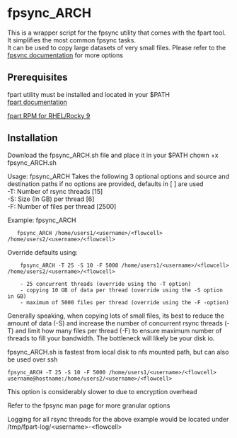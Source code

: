 # fpsync_ARCH

This is a wrapper script for the fpsync utility that comes with the fpart tool. It simplifies the most common fpsync tasks.\
It can be used to copy large datasets of very small files.
Please refer to the [fpsync documentation](https://www.fpart.org/fpsync/) for more options

## Prerequisites
fpart utility must be installed and located in your $PATH\
[fpart documentation](https://www.fpart.org/)

[fpart RPM for RHEL/Rocky 9](https://kojipkgs.fedoraproject.org//packages/fpart/1.5.1/1.el9/x86_64/fpart-1.5.1-1.el9.x86_64.rpm)



## Installation
Download the fpsync_ARCH.sh file and place it in your $PATH
chown +x fpsync_ARCH.sh

Usage:
        fpsync_ARCH Takes the following 3 optional options and source and destination paths
        if no options are provided, defaults in [ ] are used\
        -T: Number of rsync threads     [15]\
        -S: Size (In GB) per thread     [6]\
        -F: Number of files per thread  [2500]

Example:
        fpsync_ARCH <src directory> <destination directory>

       fpsync_ARCH /home/users1/<username>/<flowcell> /home/users2/<username>/<flowcell>

Override defaults using:

        fpsync_ARCH -T 25 -S 10 -F 5000 /home/users1/<username>/<flowcell> /home/users2/<username>/<flowcell>

        - 25 concurrent threads (override using the -T option)
        - copying 10 GB of data per thread (override using the -S option in GB)
        - maximum of 5000 files per thread (override using the -F -option)


Generally speaking, when copying lots of small files, its best to reduce the amount of data (-S) and increase the number of
concurrent rsync threads (-T) and limit how many files per thread (-F) to ensure maximum number of threads to fill your
bandwidth.  The bottleneck will likely be your disk io.  

fpsync_ARCH.sh is fastest from local disk to nfs mounted path, but can also be used over ssh

  ```fpsync_ARCH -T 25 -S 10 -F 5000 /home/users1/<username>/<flowcell> username@hostname:/home/users2/<username>/<flowcell>```

This option is considerably slower to due to encryption overhead

Refer to the fpsync man page for more granular options

Logging for all rsync threads for the above example would be located under /tmp/fpart-log/\<username\>-\<flowcell\>
